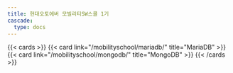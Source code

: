 ```yaml
---
title: 현대오토에버 모빌리티SW스쿨 1기
cascade:
  type: docs
---
```

{{< cards >}}
  {{< card link="/mobilityschool/mariadb/" title="MariaDB" >}}
  {{< card link="/mobilityschool/mongodb/" title="MongoDB" >}}
{{< /cards >}}